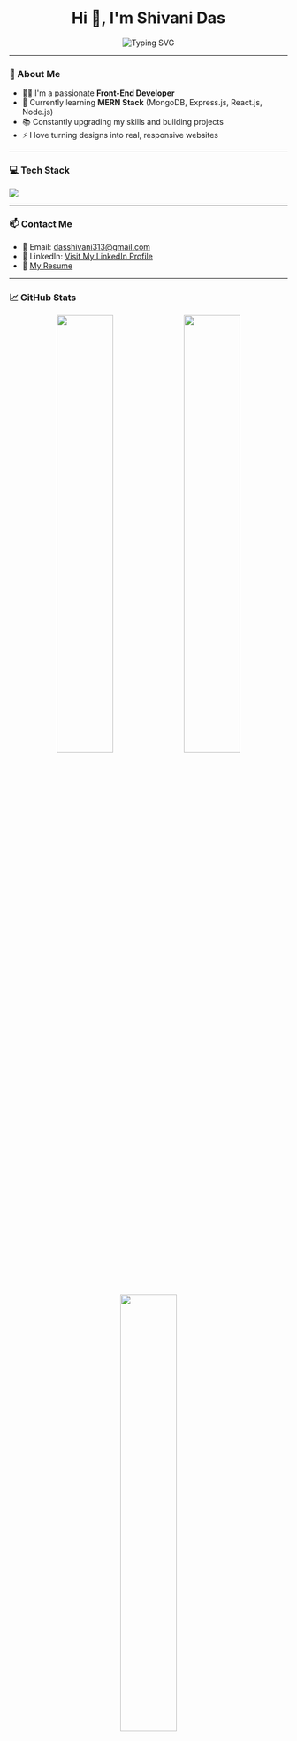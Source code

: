 <h1 align="center">Hi 👋, I'm Shivani Das</h1>

<p align="center">
  <img src="https://readme-typing-svg.demolab.com?font=Fira+Code&size=22&pause=1000&color=00BFFF&center=true&vCenter=true&width=435&lines=Front-End+Developer;React+%7C+Redux+%7C+JavaScript+Enthusiast;Currently+Learning+MERN+Stack" alt="Typing SVG" />
</p>

---

### 🌟 About Me
- 👩‍💻 I'm a passionate **Front-End Developer**
- 🌱 Currently learning **MERN Stack** (MongoDB, Express.js, React.js, Node.js)
- 📚 Constantly upgrading my skills and building projects
- ⚡ I love turning designs into real, responsive websites

---

### 💻 Tech Stack
<p>
  <img src="https://skillicons.dev/icons?i=html,css,js,react,redux,bootstrap,tailwind,git,github,vscode" />
</p>

---

### 📫 Contact Me
- 📧 Email: [dasshivani313@gmail.com](mailto:dasshivani313@gmail.com)
- 💼 LinkedIn: [Visit My LinkedIn Profile](https://www.linkedin.com/in/shivani-das-8b92b6268?utm_source=share&utm_campaign=share_via&utm_content=profile&utm_medium=android_app) 
- 📄 [My Resume](https://drive.google.com/file/d/1qY2XlMP72t2oGtT54x9gdgetEuSWmNVC/view?usp=sharing) 

---

### 📈 GitHub Stats
<p align="center">
  <img src="https://github-readme-stats.vercel.app/api?username=shivanidas1045&show_icons=true&theme=radical" width="45%" />
  <img src="https://github-readme-streak-stats.herokuapp.com/?user=shivanidas1045&theme=radical" width="45%" />
</p>

<p align="center">
  <img src="https://github-readme-stats.vercel.app/api/top-langs/?username=shivanidas1045&layout=compact&theme=radical" width="45%" />
</p>

---

### 🔥 Fun Facts
- 🌿 I love learning new web technologies
- 🧠 Learning in public through projects and GitHub
- 🤝 Open to collaboration on creative and real-world projects

---

### 🎯 Goals for 2025
- ✅ Get hired as a front-end developer
- 🚀 Build 5+ real-world projects


---

<div align="center">
  <img src="https://media.giphy.com/media/26tn33aiTi1jkl6H6/giphy.gif" width="300" />
</div>


